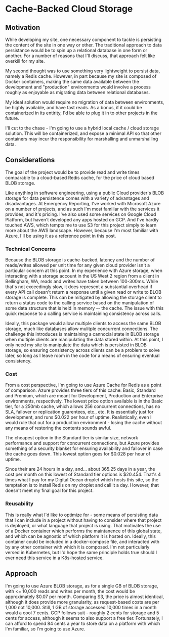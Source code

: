 # Cache-Backed Cloud Storage

## Motivation

While developing my site, one necessary component to tackle is persisting
the content of the site in one way or other. The traditional approach to
data persistance would be to spin up a relational database in one form
or another. For a number of reasons that I'll discuss, that approach felt
like overkill for my site.

My second thought was to use something very lightweight to persist data,
namely a Redis cache. However, in part because my site is composed of
Docker containers, making the same data available between the development
and "production" environments would involve a process roughly as enjoyable
as migrating data between relational databases. 

My ideal solution would require no migration of data between environments,
be highly available, and have fast reads. As a bonus, if it could be
containerized in its entirity, I'd be able to plug it in to other projects
in the future.

I'll cut to the chase - I'm going to use a hybrid local cache / cloud
storage solution. This will be containerized, and expose a minimal API
so that other containers may incur the responsibility for marshalling and
unmarshalling data.

## Considerations

The goal of the project would be to provide read and write times
comparable to a cloud-based Redis cache, for the price of cloud based
BLOB storage.

Like anything in software engineering, using a public Cloud provider's
BLOB storage for data persistence comes with a variety of advantages
and disadvantages. At Emergency Reporting, I've worked with Microsoft
Azure on a number of projects, and as such I'm most familiar with the
services it provides, and it's pricing. I've also used some services
on Google Cloud Platform, but haven't developed any apps hosted on GCP.
And I've hardly touched AWS, which tempts me to use S3 for this project
simply to learn more about the AWS landscape. However, because I'm
most familiar with Azure, I'll be using it as a reference point in this
post.

### Technical Concerns

Because the BLOB storage is cache-backed, latency and the number of
reads/writes allowed per unit time for any given cloud provider isn't a
particular concern at this point. In my experience with Azure storage,
when interacting with a storage account in the US West 2 region from a
client in Bellingham, WA, reads and writes have taken between 100-300ms.
While that's not exceedingly slow, it does represent a substantial
overhead if every API call doesn't return a response until a given read
or write to BLOB storage is complete. This can be mitigated by allowing
the storage client to return a status code to the calling service based
on the manipulation of some data structure that is held in memory --
the cache. The issue with this quick response to a calling service is
maintaining consistency across calls.

Ideally, this package would allow multiple clients to access the same BLOB storage, much like databases allow mulitple concurrent connections.
The challenge this introduces is maintaining a cannocial state in BLOB
storage when multiple clients are manipulating the data stored within.
At this point, I only need my site to manipulate the data which is
persisted in BLOB storage, so ensuring consistency across clients can
be a problem to solve later, so long as I leave room in the code for
a means of ensuring eventual consistency.

### Cost

From a cost perspective, I'm going to use Azure Cache for Redis as a
point of comparison. Azure provides three tiers of this cache: Basic,
Standard and Premium, which are meant for Development, Production and
Enterprise environments, respectively. The lowest price option available
is in the Basic tier, for a 250mb cache, which allows 256 concurrent
connections, has no SLA, failover or replication guarentees, etc., etc.
It is essentially just for development, and runs $0.022 per hour of
uptime. Realistically, even I would rule that out for a production
environment - losing the cache without any means of restoring the
contents sounds awful.

The cheapest option in the Standard tier is similar size, network
performance and support for concurrent connections, but Azure provides
something of a security blanket for ensuring availability and failover
in case the cache goes down. This lowest option goes for $0.028 per
hour of uptime.

Since their are 24 hours in a day, and... about 365.25 days in a year,
the cost per month on this lowest of Standard tier options is $20.454.
That's 4 times what I pay for my Digital Ocean droplet which hosts this
site, so the temptation is to install Redis on my droplet and
call it a day. However, that doesn't meet my final goal for this project.

### Reusability

This is really what I'd like to optimize for - some means of persisting
data that I can include in a project without having to consider where
that project is deployed, or what language that project is using. That
motivates the use of a Docker container which performs the maintanence
of this global state, and which can be agnostic of which platform it is
hosted on. Ideally, this container could be included in a docker-compose
file, and interacted with by any other container with which it is 
composed. I'm not particularly versed in Kubernetes, but I'd hope the
same principle holds true should I ever need this service in a
K8s-hosted service.

## Approach

I'm going to use Azure BLOB storage, as for a single GB of BLOB storage,
with <= 10,000 reads and writes per month, the cost would be approximately
$0.07 per month. Comparing S3, the price is almost identical, although it
does provide more granularity, as request-based costs are per 1,000 not
10,000. Still, 1 GB of storage accessed 10,000 times in a month would
a cool 7 cents. GCP follows suit - roughly 2 cents for storage and 5 cents
for access, although it seems to also support a free tier. Fortunately, I
can afford to spend 84 cents a year to store data on a platform with which
I'm familiar, so I'm going to use Azure.


